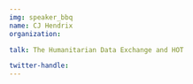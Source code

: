 ```yaml
---
img: speaker_bbq
name: CJ Hendrix
organization: 

talk: The Humanitarian Data Exchange and HOT

twitter-handle:
---
```

